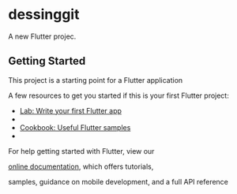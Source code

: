# dessinggit

A new Flutter projec. 

## Getting Started 
This project is a starting point for a Flutter application

A few resources to get you started if this is your first Flutter project:

- [Lab: Write your first Flutter app](https://flutter.dev/docs/get-started/codelab)
- 
- [Cookbook: Useful Flutter samples](https://flutter.dev/docs/cookbook)
- 
For help getting started with Flutter, view our

[online documentation](https://flutter.dev/docs), which offers tutorials,

samples, guidance on mobile development, and a full API reference

